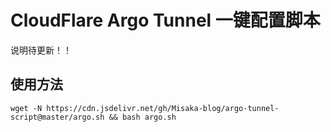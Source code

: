 # CloudFlare Argo Tunnel 一键配置脚本

说明待更新！！

## 使用方法

```shell
wget -N https://cdn.jsdelivr.net/gh/Misaka-blog/argo-tunnel-script@master/argo.sh && bash argo.sh
```
